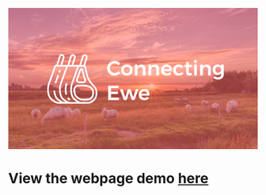![thumbnail image](img/preview-slide.png)
# View the webpage demo [here](https://jordiup.github.io/Agrihack-2018/)
